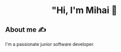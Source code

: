 ### <h1 align="center"> "Hi, I'm Mihai 👋 </h1>

## About me ✍️
<p align="left">I'm a passionate junior software developer.
<!--   who likes to build new projects using different technologies. Fast learner. I enjoy the process of studying about anything that I need in order to solve a problem. -->
</p>

<!--
**mihaibalaur/mihaibalaur** is a ✨ _special_ ✨ repository because its `README.md` (this file) appears on your GitHub profile.

Here are some ideas to get you started:

- 🔭 I’m currently working on ...
- 🌱 I’m currently learning ...
- 👯 I’m looking to collaborate on ...
- 🤔 I’m looking for help with ...
- 💬 Ask me about ...
- 📫 How to reach me: ...
- 😄 Pronouns: ...
- ⚡ Fun fact
-->
